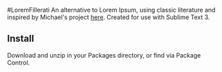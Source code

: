 #LoremFillerati
An alternative to Lorem Ipsum, using classic literature and inspired by Michael's project [here](http://www.fillerati.com). Created for use with Sublime Text 3.

## Install
Download and unzip in your Packages directory, or find via Package Control.
